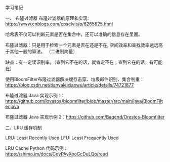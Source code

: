 学习笔记

一、 布隆过滤器
布隆过滤器的原理和实现:
https://www.cnblogs.com/cpselvis/p/6265825.html

哈希表不仅可以判断元素是否在集合中，还可以准确的信息存在里面。

布隆过滤器：只是用于检索一个元素是否在还是不在, 空间效率和查找效率远远高于其他一般的算法。
（二进制向量）

缺点：有一定误识别率。（查到它不在的话，就肯定不在；查到它在的话，有可能在）



使用BloomFilter布隆过滤器解决缓存击穿、垃圾邮件识别、集合判重：https://blog.csdn.net/tianyaleixiaowu/article/details/74721877

布隆过滤器 Java 实现示例 1：https://github.com/lovasoa/bloomfilter/blob/master/src/main/java/BloomFilter.java

布隆过滤器 Java 实现示例 2：https://github.com/Baqend/Orestes-Bloomfilter


二、LRU 缓存机制

LRU: Least Recently Used
LFU: Least Frequently Used

LRU Cache Python 代码示例：https://shimo.im/docs/CoyPAyXooGcDuLQo/read
